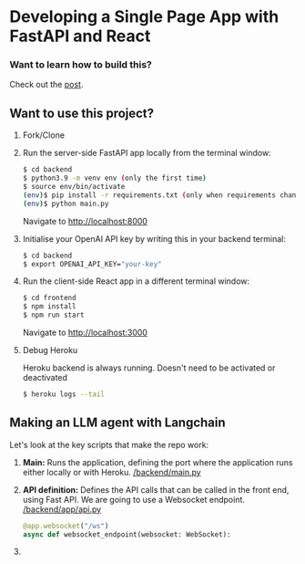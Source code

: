 # Developing a Single Page App with FastAPI and React

### Want to learn how to build this?

Check out the [post](https://testdriven.io/blog/fastapi-react/).

## Want to use this project?

1. Fork/Clone

2. Run the server-side FastAPI app locally from the terminal window:

    ```sh
    $ cd backend
    $ python3.9 -m venv env (only the first time)
    $ source env/bin/activate
    (env)$ pip install -r requirements.txt (only when requirements change)
    (env)$ python main.py
    ```

    Navigate to [http://localhost:8000](http://localhost:8000)

3. Initialise your OpenAI API key by writing this in your backend terminal:

    ```sh
    $ cd backend
    $ export OPENAI_API_KEY="your-key"
    ```

4. Run the client-side React app in a different terminal window:

    ```sh
    $ cd frontend
    $ npm install
    $ npm run start
    ```

    Navigate to [http://localhost:3000](http://localhost:3000)

5. Debug Heroku

    Heroku backend is always running. Doesn't need to be activated or deactivated

    ```sh
    $ heroku logs --tail
    ```
    
    
## Making an LLM agent with Langchain

Let's look at the key scripts that make the repo work:

1. **Main:** Runs the application, defining the port where the application runs either locally or with Heroku.
    [/backend/main.py](https://github.com/artgomad/fast-api-backend-for-framer/blob/main/backend/main.py)

3. **API definition:** Defines the API calls that can be called in the front end, using Fast API. We are going to use a Websocket endpoint.
    [/backend/app/api.py](https://github.com/artgomad/fast-api-backend-for-framer/blob/main/backend/app/api.py)
    ```python
    @app.websocket("/ws")
    async def websocket_endpoint(websocket: WebSocket):
    ```
    
2.

